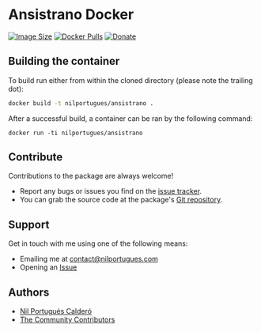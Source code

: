 # Ansistrano Docker
[![Image Size](https://img.shields.io/imagelayers/image-size/nilportugues/ansistrano/latest.svg)](https://imagelayers.io/?images=nilportugues/ansistrano:latest)
[![Docker Pulls](https://img.shields.io/docker/pulls/nilportugues/ansistrano.svg)](https://hub.docker.com/r/nilportugues/ansistrano/)
[![Donate](https://www.paypalobjects.com/en_US/i/btn/btn_donate_SM.gif)](https://paypal.me/nilportugues)

## Building the container

To build run either from within the cloned directory (please note the trailing dot):

```sh
docker build -t nilportugues/ansistrano .
```

After a successful build, a container can be ran by the following command:
```
docker run -ti nilportugues/ansistrano
```


## Contribute

Contributions to the package are always welcome!

* Report any bugs or issues you find on the [issue tracker](https://github.com/nilportugues/docker-ansistrano/issues/new).
* You can grab the source code at the package's [Git repository](https://github.com/nilportugues/docker-ansistrano).


## Support

Get in touch with me using one of the following means:

 - Emailing me at <contact@nilportugues.com>
 - Opening an [Issue](https://github.com/nilportugues/docker-ansistrano/issues/new)


## Authors

* [Nil Portugués Calderó](http://nilportugues.com)
* [The Community Contributors](https://github.com/nilportugues/docker-ansistrano/graphs/contributors)
